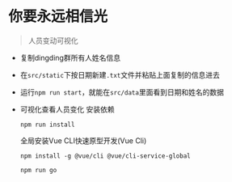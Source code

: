 # 你要永远相信光
> 人员变动可视化

- 复制dingding群所有人姓名信息
- 在`src/static`下按日期新建`.txt`文件并粘贴上面复制的信息进去
- 运行`npm run start`，就能在`src/data`里面看到日期和姓名的数据

- 可视化查看人员变化
    安装依赖
    ```
    npm run install
    ```
    全局安装Vue CLI快速原型开发(Vue Cli)
    ```
    npm install -g @vue/cli @vue/cli-service-global
    ```
    ```
    npm run go
    ```
